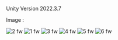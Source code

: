 Unity Version 2022.3.7

Image :

![2 fw](https://github.com/Canselkarabulut/EcoDefense/assets/90397911/f77511b4-65d5-4fb2-adb8-ab95fa8fd504) ![1 fw](https://github.com/Canselkarabulut/EcoDefense/assets/90397911/037f4960-baf8-4bd8-83d5-a89797a4b51a)  ![3 fw](https://github.com/Canselkarabulut/EcoDefense/assets/90397911/20273a6d-9869-4457-b6b9-e6125632f7dc)
![4 fw](https://github.com/Canselkarabulut/EcoDefense/assets/90397911/6e8f7060-87e5-4d0e-ae89-bac91fca3bd8) ![5 fw](https://github.com/Canselkarabulut/EcoDefense/assets/90397911/15374073-6278-47e6-967d-54865aa2dbcb) ![6 fw](https://github.com/Canselkarabulut/EcoDefense/assets/90397911/1ac9feeb-3817-4ee3-820c-db7a499dc091)



